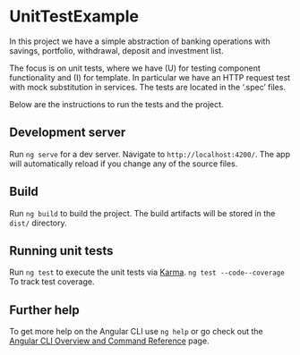 # UnitTestExample

In this project we have a simple abstraction of banking operations with savings, portfolio, withdrawal, deposit and investment list.

The focus is on unit tests, where we have (U) for testing component functionality and (I) for template. In particular we have an HTTP request test with mock substitution in services. The tests are located in the ‘.spec’ files. 

Below are the instructions to run the tests and the project.

## Development server

Run `ng serve` for a dev server. Navigate to `http://localhost:4200/`. The app will automatically reload if you change any of the source files.

## Build

Run `ng build` to build the project. The build artifacts will be stored in the `dist/` directory.

## Running unit tests

Run `ng test` to execute the unit tests via [Karma](https://karma-runner.github.io).
`ng test --code--coverage` To track test coverage.

## Further help

To get more help on the Angular CLI use `ng help` or go check out the [Angular CLI Overview and Command Reference](https://angular.io/cli) page.
